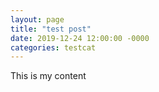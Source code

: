 ```yaml
---
layout: page 
title: "test post"
date: 2019-12-24 12:00:00 -0000
categories: testcat
---
```


This is my content
